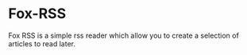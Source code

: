 # Fox-RSS

Fox RSS is a simple rss reader which allow you to create a selection of articles to read later.
